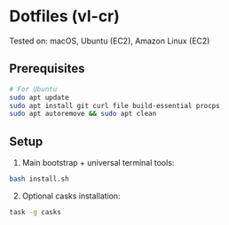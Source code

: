 # Dotfiles (vl-cr)

Tested on: macOS, Ubuntu (EC2), Amazon Linux (EC2)

## Prerequisites

```bash
# For Ubuntu
sudo apt update
sudo apt install git curl file build-essential procps
sudo apt autoremove && sudo apt clean
```

## Setup

1. Main bootstrap + universal terminal tools:

```bash
bash install.sh
```

2. Optional casks installation:

```bash
task -g casks
```
